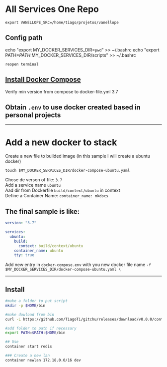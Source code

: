 # All Services One Repo

```
export VANELLOPE_SRC=/home/tiago/projetos/vanellope
```

## Config path
echo "export MY_DOCKER_SERVICES_DIR=`pwd`" >> ~/.bashrc
echo "export PATH=$PATH:$MY_DOCKER_SERVICES_DIR/scripts" >> ~/.bashrc

`reopen terminal`

## [Install Docker Compose](https://docs.docker.com/compose/install/)
Verify min version from compose to docker-file.yml 3.7


## Obtain `.env` to use docker created based in personal projects

---

# Add a new docker to stack

Create a new file to builded image (in this sample I will create a ubuntu docker)

`touch $MY_DOCKER_SERVICES_DIR/docker-compose-ubuntu.yaml`

Chose de verson of file: `3.7`  
Add a service name `ubuntu`  
Aad dir from Dockerfile `build/context/ubuntu` in context  
Define a Container Name: `container_name: mkdocs`  

## The final sample is like:

```yaml
version: "3.7"

services:
  ubuntu:
    build:
      context: build/context/ubuntu
    container_name: ubuntu
    tty: true
```

Add new entry in `docker-compose.env` with you new docker file name
`-f $MY_DOCKER_SERVICES_DIR/docker-compose-ubuntu.yaml \`

---
## Install 

```sh
#make a folder to put script
mkdir -p $HOME/bin

#make dowload from bin
curl -L https://github.com/TiagoTi/gitchu/releases/download/v0.0.0/container.py -o $HOME/bin/container && chmod +x $HOME/bin/container

#add folder to path if necessary
export PATH=$PATH:$HOME/bin

## Use
container start redis

### Create a new lan
container newlan 172.18.0.0/16 dev
```